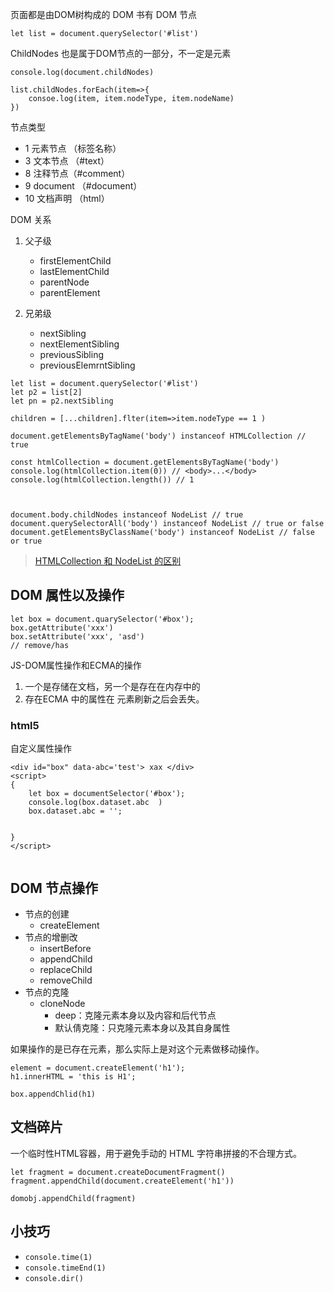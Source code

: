 页面都是由DOM树构成的
DOM 书有 DOM 节点

`let list = document.querySelector('#list')`

ChildNodes 也是属于DOM节点的一部分，不一定是元素

`console.log(document.childNodes)`



```
list.childNodes.forEach(item=>{
    consoe.log(item, item.nodeType, item.nodeName)
})
```

节点类型
- 1 元素节点 （标签名称）
- 3 文本节点 （#text）
- 8 注释节点（#comment）
- 9 document （#document）
- 10 文档声明 （html）

DOM 关系
1. 父子级
   - firstElementChild
   - lastElementChild
   - parentNode
   - parentElement

2. 兄弟级
   - nextSibling
   - nextElementSibling
   - previousSibling
   - previousElemrntSibling


```
let list = document.querySelector('#list')
let p2 = list[2]
let pn = p2.nextSibling

children = [...children].flter(item=>item.nodeType == 1 )
```



```
document.getElementsByTagName('body') instanceof HTMLCollection // true

const htmlCollection = document.getElementsByTagName('body')
console.log(htmlCollection.item(0)) // <body>...</body>
console.log(htmlCollection.length()) // 1



document.body.childNodes instanceof NodeList // true
document.querySelectorAll('body') instanceof NodeList // true or false
document.getElementsByClassName('body') instanceof NodeList // false or true

```


> [HTMLCollection 和 NodeList 的区别](https://juejin.cn/post/6977000721938022407)




## DOM 属性以及操作
```
let box = document.quarySelector('#box');
box.getAttribute('xxx')
box.setAttribute('xxx', 'asd')
// remove/has
```

JS-DOM属性操作和ECMA的操作
1. 一个是存储在文档，另一个是存在在内存中的
2. 存在ECMA 中的属性在 元素刷新之后会丢失。


### html5 
自定义属性操作
```
<div id="box" data-abc='test'> xax </div>
<script>
{
    let box = documentSelector('#box');
    console.log(box.dataset.abc  )
    box.dataset.abc = '';
    

}
</script>


```

## DOM 节点操作
- 节点的创建
  - createElement
- 节点的增删改
  - insertBefore
  - appendChild
  - replaceChild
  - removeChild
- 节点的克隆
  - cloneNode
    - deep：克隆元素本身以及内容和后代节点
    - 默认倩克隆：只克隆元素本身以及其自身属性

如果操作的是已存在元素，那么实际上是对这个元素做移动操作。

```
element = document.createElement('h1');
h1.innerHTML = 'this is H1';

box.appendChlid(h1) 
```

## 文档碎片
一个临时性HTML容器，用于避免手动的 HTML 字符串拼接的不合理方式。
```
let fragment = document.createDocumentFragment()
fragment.appendChild(document.createElement('h1'))

domobj.appendChild(fragment)
```


## 小技巧

- `console.time(1)`
- `console.timeEnd(1)`
- `console.dir()`
